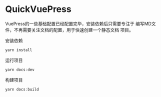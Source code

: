 # QuickVuePress


VuePress的一些基础配置已经配置完毕，安装依赖后只需要专注于
编写MD文件，不再需要关注文档的配置，用于快速创建一个静态文档
项目。

安装依赖

```powershell
yarn install
```



运行项目

```powershell
yarn docs:dev
```



构建项目

```powershell
yarn docs:build
```

